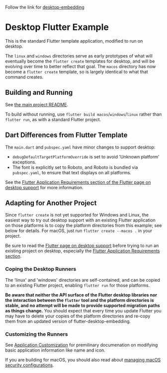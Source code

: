 Follow the link for [desktop-embedding](https://github.com/google/flutter-desktop-embedding)  

# Desktop Flutter Example

This is the standard Flutter template application, modified to run on desktop.

The `linux` and `windows` directories serve as early prototypes of
what will eventually become the `flutter create` templates for desktop, and will
be evolving over time to better reflect that goal. The `macos` directory has
now become a `flutter create` template, so is largely identical to what that
command creates.

## Building and Running

See [the main project README](../README.md).

To build without running, use `flutter build macos`/`windows`/`linux` rather than `flutter run`, as with
a standard Flutter project.

## Dart Differences from Flutter Template

The `main.dart` and `pubspec.yaml` have minor changes to support desktop:
* `debugDefaultTargetPlatformOverride` is set to avoid 'Unknown platform'
  exceptions.
* The font is explicitly set to Roboto, and Roboto is bundled via
  `pubspec.yaml`, to ensure that text displays on all platforms.

See the [Flutter Application Requirements section of the Flutter page on
desktop support](https://github.com/flutter/flutter/wiki/Desktop-shells#flutter-application-requirements)
for more information.

## Adapting for Another Project

Since `flutter create` is not yet supported for Windows and Linux, the easiest
way to try out desktop support with an existing Flutter application on those
platforms is to copy the platform directories from this example; see below for
details. For macOS, just run `flutter create --macos .` in your project.

Be sure to read the [Flutter page on desktop
support](https://github.com/flutter/flutter/wiki/Desktop-shells) before trying to
run an existing project on desktop, especially the [Flutter Application Requirements
section](https://github.com/flutter/flutter/wiki/Desktop-shells#flutter-application-requirements).

### Coping the Desktop Runners

The 'linux' and 'windows' directories are self-contained, and can be copied to
an existing Flutter project, enabling `flutter run` for those platforms.

**Be aware that neither the API surface of the Flutter desktop libraries nor the
interaction between the `flutter` tool and the platform directories is stable,
and no attempt will be made to provide supported migration paths as things
change.** You should expect that every time you update Flutter you may have
to delete your copies of the platform directories and re-copy them from an
updated version of flutter-desktop-embedding.

### Customizing the Runners

See [Application Customization](App-Customization.md) for premilinary
documenation on modifying basic application information like name and icon.

If you are building for macOS, you should also read about [managing macOS
security configurations](../macOS-Security.md).
